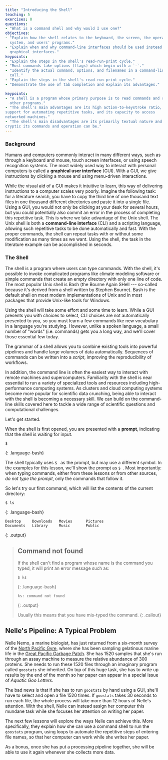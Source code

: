 ```yaml
---
title: "Introducing the Shell"
teaching: 5
exercises: 0
questions:
- "What is a command shell and why would I use one?"
objectives:
- "Explain how the shell relates to the keyboard, the screen, the operating
  system, and users' programs."
- "Explain when and why command-line interfaces should be used instead of
  graphical interfaces."
keypoints:
- "Explain the steps in the shell's read-run-print cycle."
- "Most commands take options (flags) which begin with a `-`."
- "Identify the actual command, options, and filenames in a command-line
  call."
- "Explain the steps in the shell's read-run-print cycle."
- "Demonstrate the use of tab completion and explain its advantages."

keypoints:
- "A shell is a program whose primary purpose is to read commands and run
  other programs."
- "The shell's main advantages are its high action-to-keystroke ratio, its
support for automating repetitive tasks, and its capacity to access
networked machines."
- "The shell's main disadvantages are its primarily textual nature and how
cryptic its commands and operation can be."
---
```

### Background

Humans and computers commonly interact in many different ways, such as
through a keyboard and mouse, touch screen interfaces, or using speech
recognition systems.  The most widely used way to interact with personal
computers is called a **graphical user interface** (GUI).  With a GUI, we
give instructions by clicking a mouse and using menu-driven interactions.

While the visual aid of a GUI makes it intuitive to learn, this way of
delivering instructions to a computer scales very poorly.  Imagine the
following task: for a literature search, you have to copy the third line of
one thousand text files in one thousand different directories and paste it
into a single file.  Using a GUI, you would not only be clicking at your
desk for several hours, but you could potentially also commit an error in
the process of completing this repetitive task.  This is where we take
advantage of the Unix shell.  The Unix shell is both a **command-line
interface** (CLI) and a scripting language, allowing such repetitive tasks
to be done automatically and fast.  With the proper commands, the shell can
repeat tasks with or without some modification as many times as we want. 
Using the shell, the task in the literature example can be accomplished in
seconds.


### The Shell

The shell is a program where users can type commands.  With the shell, it's
possible to invoke complicated programs like climate modeling software or
simple commands that create an empty directory with only one line of code. 
The most popular Unix shell is Bash (the Bourne Again SHell --- so-called
because it's derived from a shell written by Stephen Bourne).  Bash is the
default shell on most modern implementations of Unix and in most packages
that provide Unix-like tools for Windows.

Using the shell will take some effort and some time to learn.  While a GUI
presents you with choices to select, CLI choices are not automatically
presented to you, so you must learn a few commands like new vocabulary in a
language you're studying.  However, unlike a spoken language, a small number
of "words" (i.e.  commands) gets you a long way, and we'll cover those
essential few today.

The grammar of a shell allows you to combine existing tools into powerful
pipelines and handle large volumes of data automatically.  Sequences of
commands can be written into a *script*, improving the reproducibility of
workflows.

In addition, the command line is often the easiest way to interact with
remote machines and supercomputers.  Familiarity with the shell is near
essential to run a variety of specialized tools and resources including
high-performance computing systems.  As clusters and cloud computing systems
become more popular for scientific data crunching, being able to interact
with the shell is becoming a necessary skill.  We can build on the
command-line skills covered here to tackle a wide range of scientific
questions and computational challenges.

Let's get started.

When the shell is first opened, you are presented with a **prompt**,
indicating that the shell is waiting for input.

~~~
$
~~~
{: .language-bash}

The shell typically uses `$ ` as the prompt, but may use a different symbol. 
In the examples for this lesson, we'll show the prompt as `$ `.  Most
importantly: when typing commands, either from these lessons or from other
sources, *do not type the prompt*, only the commands that follow it.

So let's try our first command, which will list the contents of the current
directory:

~~~
$ ls
~~~
{: .language-bash}

~~~
Desktop     Downloads   Movies      Pictures
Documents   Library     Music       Public
~~~
{: .output}

> ## Command not found
> If the shell can't find a program whose name is the command you typed, it
> will print an error message such as:
>
> ~~~
> $ ks
> ~~~
> {: .language-bash}
> ~~~
> ks: command not found
> ~~~
> {: .output}
>
> Usually this means that you have mis-typed the command.
{: .callout}


## Nelle's Pipeline: A Typical Problem

Nelle Nemo, a marine biologist,
has just returned from a six-month survey of the
[North Pacific Gyre](http://en.wikipedia.org/wiki/North_Pacific_Gyre),
where she has been sampling gelatinous marine life in the
[Great Pacific Garbage Patch](http://en.wikipedia.org/wiki/Great_Pacific_Garbage_Patch).
She has 1520 samples that she's run through an assay machine to measure the relative abundance of 300 proteins.
She needs to run these 1520 files through an imaginary program called `goostats` she inherited.
On top of this huge task, she has to write up results by the end of the month so her paper can appear in a special issue of *Aquatic Goo Letters*.

The bad news is that if she has to run `goostats` by hand using a GUI,
she'll have to select and open a file 1520 times.
If `goostats` takes 30 seconds to run each file, the whole process will take more than 12 hours of Nelle's attention.
With the shell, Nelle can instead assign her computer this mundane task while she focuses her attention on writing her paper.

The next few lessons will explore the ways Nelle can achieve this.
More specifically,
they explain how she can use a command shell to run the `goostats` program,
using loops to automate the repetitive steps of entering file names,
so that her computer can work while she writes her paper.

As a bonus,
once she has put a processing pipeline together,
she will be able to use it again whenever she collects more data.
